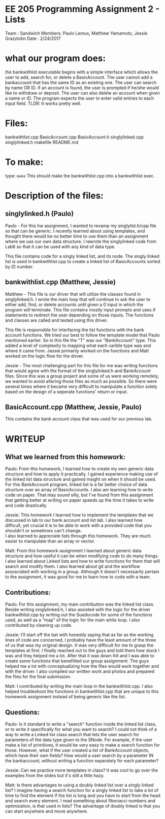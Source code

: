 # EE 205 Programming Assignment 2 - Lists

Team   : Sandwich
Members: Paulo Lemus, Matthew Yamamoto, Jessie Grazziotin
Date   : 2/24/2017

# what our program does:

the bankwithlist executable begins with a simple interface which
allows the user to add, search for, or delete a BasicAccount.
The user cannot add a bankaccount that has the same ID as an existing one.
The user can search by name OR ID. If an account is found, the user is
prompted if he/she would like to withdraw or deposit.
The user can also delete an account when given a name or ID.
The program expects the user to enter valid entries to each input field.
TLDR: It works pretty well.

# Files:

bankwithlist.cpp
BasicAccount.cpp
BasicAccount.h
singlylinked.cpp
singlylinked.h
makefile
README.md

# To make:

type: `make`
This should make the bankwithlist.cpp into a bankwithlist exec.

# Description of the files:

## singlylinked.h (Paulo)
Paulo - For this hw assignment, I wanted to revamp my singlylist.h/cpp
file so that can be generic. I recently learned about using templates, 
and thought there would be no better time to use them than an assignment
where we use our own data structure. I rewrote the singlylinked code from
Lab6 so that it can be used with any kind of data type. 

This file contains code for a singly linked list, and its node.
The singly linked list is used in bankwithlist.cpp to create
a linked list of BasicAccounts sorted by ID number.

## bankwithlist.cpp (Matthew, Jessie)
Matthew - This file is our driver that will utilize the 
classes found in singlylinked.h. I wrote the main loop that 
will continue to ask the user to either add, find, or delete
accounts until given a 0 input in which the program will 
terminate. This file contains mostly input prompts and uses 
if statements to redirect the user depending on those inputs.
The functions and classes are called and tested using this driver.

This file is responsible for interfacing the list functions with the bank account functions. 
We tried our best to follow the template model that Paulo mentioned earlier. So in this file the "T" was 
our "BankAccount" type. This added a level of complexity to mapping what each varible type was and 
where it came from. Jessie primarily worked on the functions and Matt worked on the logic flow
for the driver. 

Jessie -
The most challenging part for this file for me was writing functions that would 
agree with the format of the singlylinked.h and BankAccount files. Since this was a group
project and some of us were working remotely, we wanted to avoid altering those files as much as 
possible. So there were several times where it became very difficult to manipulate a function solely
based on the design of a seperate functions' return or input. 

## BasicAccount.cpp (Matthew, Jessie, Paulo)

This contains the bank account class that was used for our previous lab.

# WRITEUP

## What we learned from this homework:
Paulo:
From this homework, I learned how to create my own generic data structure
and how to apply it practically. I gained experience making use of 
the linked list data structure and gained insight on when it should
be used.
For this BankAccount program, linked list is a far better choice
of data structure over an array of BasicAccounts.
I also am learning how to write code on paper. That may sound silly,
but I've found from this assignment that getting better at writing on
paper speeds up the time it takes to write and code drastically.

Jessie: 
This homework I learned how to implement the templates that we discussed in lab to
our bank account and list lab. I also learned how difficult, yet crucial it is to be able to work with a 
provided code that you shouldn't or sometimes can't change.  
I also learned to appreciate lists through this homework. They are much easier to manipulate 
than an array or vector. 

Matt:
From this homework assignment I learned about generic data structure 
and how useful it can be when modifying code to do many things. I 
also learned about Linked lists and how to write functions for them 
that will search and modify them. I also learned about git and the
workflow assosciated with working in a group. Although it doesn't
necessarily pertain to the assignment, it was good for me to learn 
how to code with a team.
## Contributions:
Paulo:
For this assignment, my main contribution was the linked list
class. Beside writing singlylinked.h, I also assisted with the
logic for the driver bankwithlist.cpp by writing out the Suedocode 
for some of the functions used, as well as a "map" of the logic
for the main while loop. I also contributed by cleaning up code.

Jessie: 
I'll start off the bat with honestly saying that as far as the working lines of code are 
concerned, I probably have the least amount of the three of us that was my original design. 
It was very difficult for me to grasp the templates at first. I finally reached out to the guys and 
told them how stuck I was and they helped me a lot. After that it was down hill and I was able to 
create some functions that benefitted our group assignment.
The guys helped me a lot with conceptualizing how the files would work together and with the 
driver. I also compiled our written work and photos and prepared the files for the final submission. 

Matt:
I contributed by writing the main loop in the bankwithlist.cpp. I
also helped troubleshoot the functions in bankwithlist.cpp that
are unique to this homework assignment instead of being generic
like the list. 

## Questions:
Paulo:
Is it standard to write a "search" function inside the linked list
class, or to write it specifically for what you want to search?
I could not think of a way to write a Linked list class search that
lets the user search for parameters of the data type given to the SNode.
For example, if the user make a list of primitives, it would be very easy
to make a search function for those. However, what if the user created a
list of BankAccount objects, which have their own fields? How would a user
search by a parameter IN the bankaccount, without writing a function
separately for each parameter?

Jessie: 
Can we practice more templates in class? It was cool to go over the examples from the slides but it's 
still a little hazy. 

Matt:
Is there advantages to using a doubly linked list over a singly linked
list? I imagine having a search function for a singly linked list to 
take a lot of time to find the element if the list is long and you
have to start from the head and search every element. I read
something about fibonacci numbers and optimization, is that used in
lists? The advantage of doubly linked is that you can start anywhere
and move anywhere.
